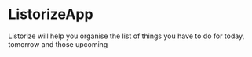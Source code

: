 # ListorizeApp
Listorize will help you organise the list of things you have to do for today, tomorrow and those upcoming
